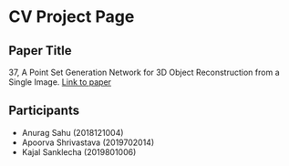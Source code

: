 # CV Project Page

## Paper Title
37, A Point Set Generation Network for 3D Object Reconstruction from a Single Image.
<a href="http://openaccess.thecvf.com/content_cvpr_2015/papers/Chang_Propagated_Image_Filtering_2015_CVPR_paper.pdf"> Link to paper</a>



## Participants
- Anurag Sahu (2018121004)
- Apoorva Shrivastava (2019702014)
- Kajal Sanklecha (2019801006)


